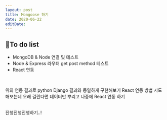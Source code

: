 ```yaml
---
layout: post
title: Mongoose 하기
date: 2020-06-22
editDate:
---
```


## 🍕To do list
- MongoDB & Node 연결 및 테스트
- Node & Express 라우터 get post method 테스트
- React 연동

<br>

위의 연동 결과로 python Django 결과와 동일하게 구현해보기 React 연동 방법 시도해보는데 오래 걸린다면 데이터만 뿌리고 나중에 React 연동 하기

<br>
진행진행진행하기..!